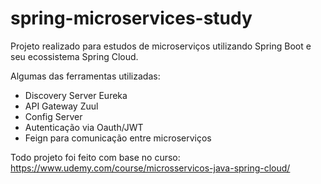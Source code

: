 # spring-microservices-study
Projeto realizado para estudos de microserviços utilizando Spring Boot e seu ecossistema Spring Cloud.

Algumas das ferramentas utilizadas:
- Discovery Server Eureka
- API Gateway Zuul
- Config Server
- Autenticação via Oauth/JWT
- Feign para comunicação entre microserviços

Todo projeto foi feito com base no curso: https://www.udemy.com/course/microsservicos-java-spring-cloud/